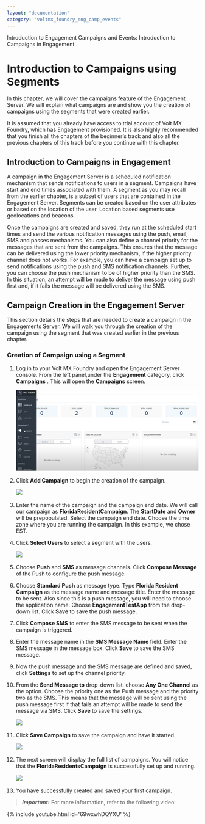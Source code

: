 ```yaml
---
layout: "documentation"
category: "voltmx_foundry_eng_camp_events"
---
```


Introduction to Engagement Campaigns and Events: Introduction to Campaigns in Engagement

# Introduction to Campaigns using Segments

In this chapter, we will cover the campaigns feature of the Engagement Server. We will explain what campaigns are and show you the creation of campaigns using the segments that were created earlier.

It is assumed that you already have access to trial account of Volt MX Foundry, which has Engagement provisioned. It is also highly recommended that you finish all the chapters of the beginner’s track and also all the previous chapters of this track before you continue with this chapter.

## Introduction to Campaigns in Engagement

A campaign in the Engagement Server is a scheduled notification mechanism that sends notifications to users in a segment. Campaigns have start and end times associated with them. A segment as you may recall from the earlier chapter, is a subset of users that are contained in the Engagement Server. Segments can be created based on the user attributes or based on the location of the user. Location based segments use geolocations and beacons.

Once the campaigns are created and saved, they run at the scheduled start times and send the various notification messages using the push, email, SMS and passes mechanisms. You can also define a channel priority for the messages that are sent from the campaigns. This ensures that the message can be delivered using the lower priority mechanism, if the higher priority channel does not works. For example, you can have a campaign set up to send notifications using the push and SMS notification channels. Further, you can choose the push mechanism to be of higher priority than the SMS. In this situation, an attempt will be made to deliver the message using push first and, if it fails the message will be delivered using the SMS.

## Campaign Creation in the Engagement Server

This section details the steps that are needed to create a campaign in the Engagements Server. We will walk you through the creation of the campaign using the segment that was created earlier in the previous chapter.

### Creation of Campaign using a Segment

1.  Log in to your Volt MX Foundry and open the Engagement Server console. From the left panel,under the **Engagement** category, click **Campaigns** . This will open the **Campaigns** screen.

    ![](Resources/Images/campseg1_605x315.png)

2.  Click **Add Campaign** to begin the creation of the campaign.

    ![](Resources/Images/campseg2_596x305.png)

3.  Enter the name of the campaign and the campaign end date. We will call our campaign as **FloridaResidentCampaign**. The **StartDate** and **Owner** will be prepopulated. Select the campaign end date. Choose the time zone where you are running the campaign. In this example, we chose EST.
4.  Click **Select Users** to select a segment with the users.

    ![](Resources/Images/campseg3.png)

5.  Choose **Push** and **SMS** as message channels. Click **Compose Message** of the Push to configure the push message.
6.  Choose **Standard Push** as message type. Type **Florida Resident Campaign** as the message name and message title. Enter the message to be sent. Also since this is a push message, you will need to choose the application name. Choose **EngagementTestApp** from the drop-down list. Click **Save** to save the push message.
7.  Click **Compose SMS** to enter the SMS message to be sent when the campaign is triggered.
8.  Enter the message name in the **SMS Message Name** field. Enter the SMS message in the message box. Click **Save** to save the SMS message.
9.  Now the push message and the SMS message are defined and saved, click **Settings** to set up the channel priority.
10. From the **Send Message to** drop-down list, choose **Any One Channel** as the option. Choose the priority one as the Push message and the priority two as the SMS. This means that the message will be sent using the push message first if that fails an attempt will be made to send the message via SMS. Click **Save** to save the settings.

    ![](Resources/Images/last1.png)

11. Click **Save Campaign** to save the campaign and have it started.

    ![](Resources/Images/last2_597x301.png)

12. The next screen will display the full list of campaigns. You will notice that the **FloridaResidentsCampaign** is successfully set up and running.

    ![](Resources/Images/last3_597x150.png)

13. You have successfully created and saved your first campaign.

> **_Important:_** For more information, refer to the following video:

{% include youtube.html id='69wxwhDQYXU' %}
